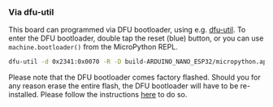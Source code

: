 ### Via dfu-util

This board can programmed via DFU bootloader, using e.g. [dfu-util](http://dfu-util.sourceforge.net/).
To enter the DFU bootloader, double tap the reset (blue) button, or you can use `machine.bootloader()` from the MicroPython REPL.

```bash
dfu-util -d 0x2341:0x0070 -R -D build-ARDUINO_NANO_ESP32/micropython.app-bin
```

Please note that the DFU bootloader comes factory flashed. Should you for any reason erase the
entire flash, the DFU bootloader will have to be re-installed. Please follow the instructions
[here](https://support.arduino.cc/hc/en-us/articles/9810414060188-Reset-the-Arduino-bootloader-on-the-Nano-ESP32)
to do so.
